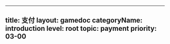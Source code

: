 
---
title: 支付
layout: gamedoc
categoryName: introduction
level: root
topic: payment
priority: 03-00
---

